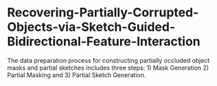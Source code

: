 # Recovering-Partially-Corrupted-Objects-via-Sketch-Guided-Bidirectional-Feature-Interaction
The data preparation process for constructing partially occluded object masks and partial sketches includes three steps: 1) Mask Generation 2) Partial Masking and 3) Partial Sketch Generation.
